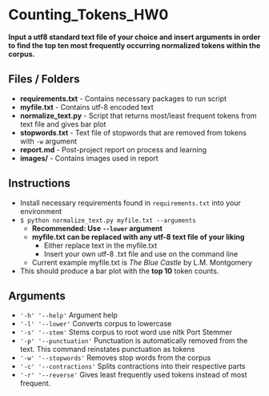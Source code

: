 # Counting_Tokens_HW0
**Input a utf8 standard text file of your choice and insert arguments in order to find the top ten most frequently occurring normalized tokens within the corpus.**

## Files / Folders
* **requirements.txt** - Contains necessary packages to run script
* **myfile.txt** - Contains utf-8 encoded text
* **normalize_text.py** - Script that returns most/least frequent tokens from text file and gives bar plot
* **stopwords.txt** - Text file of stopwords that are removed from tokens with `-w` argument
* **report.md** - Post-project report on process and learning
* **images/** - Contains images used in report

## Instructions
* Install necessary requirements found in `requirements.txt` into your environment <br>
* `$ python normalize_text.py myfile.txt --arguments` <br>
  * **Recommended: Use `--lower` argument**
  * **myfile.txt can be replaced with any utf-8 text file of your liking**
    *   Either replace text in the myfile.txt
    *   Insert your own utf-8 .txt file and use on the command line
  * Current example myfile.txt is *The Blue Castle* by L.M. Montgomery
* This should produce a bar plot with the **top 10** token counts. <br>

## Arguments
* `'-h' '--help'` Argument help <br>
* `'-l' '--lower'` Converts corpus to lowercase <br>
* `'-s' '--stem'` Stems corpus to root word use nltk Port Stemmer<br>
* `'-p' '--punctuation'` Punctuation is automatically removed from the text. This command reinstates punctuation as tokens <br>
* `'-w' '--stopwords'` Removes stop words from the corpus <br>
* `'-c' '--contractions'` Splits contractions into their respective parts <br>
* `'-r' '--reverse'` Gives least frequently used tokens instead of most frequent.
